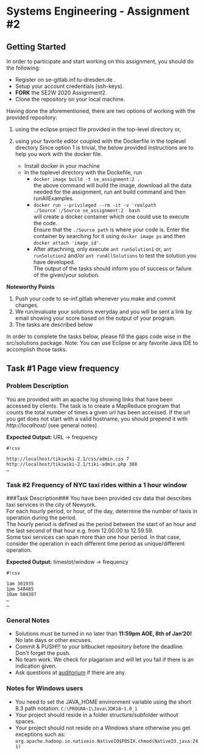 # Systems Engineering - Assignment #2 #

## Getting Started ##
In order to participate and start working on this assignment, you should do the following:
* Register on se-gitlab.inf.tu-dresden.de .
* Setup your account credentials (ssh-keys).
* **FORK** the SE2W 2020 Assignment2.
* Clone the repository on your local machine.

Having done the aforementioned, there are two options of working with the provided repository:
1. using the eclipse project file provided in the top-level directory or,
2. using your favorite editor coupled with the Dockerfile in the toplevel directory
Since option 1 is trivial, the below provided instructions are to help you work with the docker file.

    * Install docker in your machine
    * In the toplevel directory with the Dockefile, run 
        * `docker image build -t se_assignment:2 .`   
        the above command will build the image, download all the data needed for the assignment, run ant build command and then runAllExamples.
        * ``docker run --privileged --rm -it -v `realpath ./Source`:/Source se_assignment:2  bash``   
        will create a docker container which one could use to execute the code.   
        Ensure that the `./Source path` is where your code is.
        Enter the container by searching for it using `docker image ps` and then `docker attach 'image_id'`.   
        * After attachning, only execute `ant runSolution1` or, `ant runSolution2`  and/or `ant runAllSolutions` to test the solution you have developed.   
        The output of the tasks should inform you of success or failure of the given/your solution.

**Noteworthy Points**
1. Push your code to se-inf.gitlab whenever you make and commit changes.
2. We run/evaluate your solutions everyday and you will be sent a link by email showing your score based on the output of your program.
3. The tasks are described below

In order to complete the tasks below, please fill the gaps code wise in the src/solutions package. Note: You can use Eclipse or any favorite Java IDE to accomplish those tasks.

## Task #1 Page view frequency ##
### Problem Description ###
You are provided with an apache log showing links that have been accessed by clients.
The task is to create a MapReduce program that counts the total number of times a given url has been accessed.
If the url you get does not start with a valid hostname, you should prepend it with *http://localhost/* (see general notes).

**Expected Output:** URL → frequency

```
#!csv

http://localhost/tikiwiki-2.1/css/admin.css 7
http://localhost/tikiwiki-2.1/tiki-admin.php 308
…
```

### Task #2 Frequency of NYC taxi rides within a 1 hour window ###
###Task Description###
You have been provided csv data that describes taxi services in the city of Newyork.   
For each hourly period, or hour, of the day, determine the number of taxis in operation during the period.  
The hourly period is defined as the period between the start of an hour and the last second of that hour e.g. from 12.00.00 to 12.59.59.   
Some taxi services can span more than one hour period. In that case, consider the operation in each different time period as unique/different operation.  

**Expected Output:** timeslot/window → frequency

```
#!csv

1am 301935
1pm 548485
10am 504387
…
…
```
### General Notes ###
* Solutions must be turned in no later than **11:59pm AOE, 8th of Jan‘20!** No late days or other excuses.
* Commit & PUSH!!! to your bitbucket repository before the deadline. Don't forget the push.
* No team work. We check for plagarism and will let you fail if there is an indication given.
* Ask questions at [auditorium](https://auditorium.inf.tu-dresden.de) if there are any.


### Notes for Windows users ###
* You need to set the JAVA_HOME environment variable using the short 8.3 path notation: ```C:\PROGRA~1\Java\JDK18~1.0_1```
* Your project should reside in a folder structure/subfolder without spaces.
* Your project should not reside on a Windows share otherwise you get exceptions such as: ```org.apache.hadoop.io.nativeio.NativeIO$POSIX.chmod(NativeIO.java:241)```
